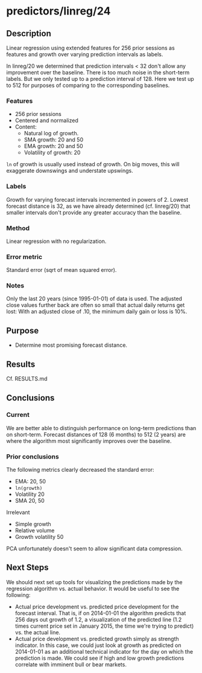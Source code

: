 predictors/linreg/24
===
Description
--
Linear regression using extended features for
256 prior sessions as features and growth over varying prediction
intervals as labels.

In linreg/20 we determined that prediction intervals < 32 don't allow
any improvement over the baseline. There is too much noise in the
short-term labels. But we only tested up to a prediction interval of
128. Here we test up to 512 for purposes of comparing to the corresponding
baselines.

### Features

-   256 prior sessions
-   Centered and normalized
-   Content:
    -   Natural log of growth.
    -   SMA growth: 20 and 50
    -   EMA growth: 20 and 50
    -   Volatility of growth: 20

`ln` of growth is usually used instead of growth. On big moves,
this will exaggerate downswings and understate upswings.
   
### Labels
Growth for varying forecast intervals incremented in powers of 2.
Lowest forecast distance is 32, as we have already determined (cf. linreg/20)
that smaller intervals don't provide any greater accuracy than the baseline.

### Method
Linear regression with no regularization.

### Error metric
Standard error (sqrt of mean squared error).

### Notes
Only the last 20 years (since 1995-01-01) of data is used. The 
adjusted close values further back are often so small that actual
daily returns get lost: With an adjusted close of .10, the minimum
daily gain or loss is 10%.

Purpose
---
-   Determine most promising forecast distance.

Results
--
Cf. RESULTS.md

Conclusions
--
### Current
We are better able to distinguish performance on long-term predictions
than on short-term. Forecast distances of 128 (6 months) to 512 (2 years)
are where the algorithm most significantly improves over the baseline.

### Prior conclusions
The following metrics clearly decreased the standard error:
-   EMA: 20, 50
-   `ln(growth)`
-   Volatility 20
-   SMA 20, 50

Irrelevant
-   Simple growth
-   Relative volume
-   Growth volatility 50

PCA unfortunately doesn't seem to allow significant data compression.

Next Steps
--
We should next set up tools for visualizing the predictions made by the
regression algorithm vs. actual behavior. It would be useful to see the following:

-   Actual price development vs. predicted price development for the forecast
    interval. That is, if on 2014-01-01 the algorithm predicts that 256 days out growth of
    1.2, a visualization of the predicted line (1.2 times current price set in January
    2015, the time we're trying to predict) vs. the actual line.
-   Actual price development vs. predicted growth simply as strength indicator.
    In this case, we could just look at growth as predicted on 2014-01-01
    as an additional technical indicator for the day on which the prediction
    is made. We could see if high and low growth predictions correlate
    with imminent bull or bear markets.
